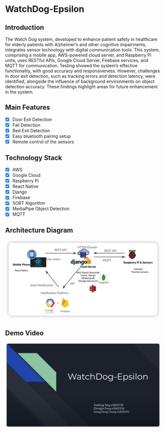 # WatchDog-Epsilon

## Introduction
The Watch Dog system, developed to enhance patient safety in healthcare for elderly patients with Alzheimer’s and other cognitive impairments, integrates sensor technology with digital communication tools. This system, comprising a mobile app, AWS-powered cloud server, and Raspberry Pi units, uses RESTful APIs, Google Cloud Server, Firebase services, and MQTT for communication. Testing showed the system’s effective functionality, with good accuracy and responsiveness. However, challenges in door exit detection, such as tracking errors and detection latency, were identified, alongside the influence of background environments on object detection accuracy. These findings highlight areas for future enhancement in the system.

## Main Features
- [x] Door Exit Detection
- [x] Fall Detection
- [x] Bed Exit Detection
- [x] Easy bluetooth pairing setup
- [x] Remote control of the sensors

## Technology Stack
- [x] AWS
- [x] Google Cloud
- [x] Raspberry Pi
- [x] React Native
- [x] Django
- [x] Firebase
- [x] SORT Algorithm
- [x] MediaPipe Object Detection
- [x] MQTT

## Architecture Diagram
![Architecture Diagram](./img/iShot_2023-11-29_21.56.52.png)

## Demo Video
[![WatchDog Demo Video](./img/iShot_2023-11-29_21.46.48.png)](https://www.youtube.com/watch?v=XjNTUxE-rmw&ab_channel=JackDeng)